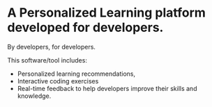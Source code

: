 # A Personalized Learning platform developed for developers.
By developers, for developers.

This software/tool includes:
- Personalized learning recommendations,
- Interactive coding exercises
- Real-time feedback to help developers improve their skills and knowledge.